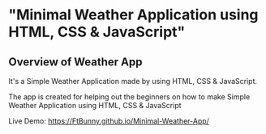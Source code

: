 # "Minimal Weather Application using HTML, CSS &amp; JavaScript"

## Overview of Weather App

It's a  Simple Weather Application made by using HTML, CSS &amp; JavaScript.

The app is created for helping out the beginners on how to make Simple Weather Application using HTML, CSS &amp; JavaScript

Live Demo: https://FtBunny.github.io/Minimal-Weather-App/


